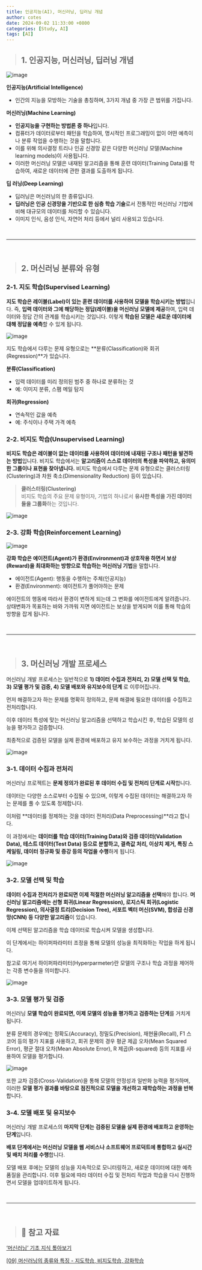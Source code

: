 ```yaml
---
title: 인공지능(AI), 머신러닝, 딥러닝 개념
author: cotes
date: 2024-09-02 11:33:00 +0800
categories: [Study, AI]
tags: [AI]
---
```


> ## 1. 인공지능, 머신러닝, 딥러닝 개념

![image](https://github.com/user-attachments/assets/061bac55-5e32-41da-b24b-57e961abb23e)

**인공지능(Artificial Intelligence)**

- 인간의 지능을 모방하는 기술을 총칭하며, 3가지 개념 중 가장 큰 범위를 가집니다.

**머신러닝(Machine Learning)**

- **인공지능을 구현하는 방법론 중 하나**입니다.
- 컴퓨터가 데이터로부터 패턴을 학습하여, 명시적인 프로그래밍이 없이 어떤 예측이나 분류 작업을 수행하는 것을 말합니다.
- 이를 위해 의사결정 트리나 인공 신경망 같은 다양한 머신러닝 모델(Machine learning models)이 사용됩니다.
- 이러한 머신러닝 모델은 내재된 알고리즘을 통해 훈련 데이터(Training Data)를 학습하여, 새로운 데이터에 관한 결과를 도출하게 됩니다.

**딥 러닝(Deep Learning)**

- 딥러닝은 머신러닝의 한 종류입니다.
- **딥러닝은 인공 신경망을 기반으로 한 심층 학습 기술**로서 전통적인 머신러닝 기법에 비해 대규모의 데이터를 처리할 수 있습니다.
- 이미지 인식, 음성 인식, 자연어 처리 등에서 널리 사용되고 있습니다.

<br/>

---

<br/>

> ## 2. 머신러닝 분류와 유형

### 2-1. 지도 학습(Supervised Learning)

**지도 학습은 레이블(Label)이 있는 훈련 데이터를 사용하여 모델을 학습시키는 방법**입니다. 즉, **입력 데이터와 그에 해당하는 정답(레이블)을 머신러닝 모델에 제공**하여, 입력 데이터와 정답 간의 관계를 학습시키는 것입니다. 이렇게 **학습된 모델은 새로운 데이터에 대해 정답을 예측**할 수 있게 됩니다.

![image](https://github.com/user-attachments/assets/fdd54eaf-b818-42ca-9da3-0f5b2e4cfd09)

지도 학습에서 다루는 문제 유형으로는 **분류(Classification)와 회귀(Regression)**가 있습니다.

**분류(Classification)**

- 입력 데이터를 미리 정의된 범주 중 하나로 분류하는 것
- 예: 이미지 분류, 스팸 메일 탐지

**회귀(Regression)**

- 연속적인 값을 예측
- 예: 주식이나 주택 가격 예측

### 2-2. 비지도 학습(Unsupervised Learning)

**비지도 학습은 레이블이 없는 데이터를 사용하여 데이터에 내재된 구조나 패턴을 발견하는 방법**입니다. 비지도 학습에서는 **알고리즘이 스스로 데이터의 특성을 파악하고, 유의미한 그룹이나 표현을 찾아냅니다.** 비지도 학습에서 다루는 문제 유형으로는 클러스터링(Clustering)과 차원 축소(Dimensionality Reduction) 등이 있습니다.

> **클러스터링(Clustering)**<br/>
> 비지도 학습의 주요 문제 유형이자, 기법의 하나로서 **유사한 특성을 가진 데이터들을 그룹화**하는 것입니다.

![image](https://github.com/user-attachments/assets/2e7f960b-de90-4b60-8152-105a4ec0de9c)

### 2-3. 강화 학습(Reinforcement Learning)

![image](https://github.com/user-attachments/assets/2109d2c2-58cd-4377-ae39-b6f291cea66f)

**강화 학습은 에이전트(Agent)가 환경(Environment)과 상호작용 하면서 보상(Reward)을 최대화하는 방향으로 학습하는 머신러닝 기법**을 말합니다.

- 에이전트(Agent): 행동을 수행하는 주체(인공지능)
- 환경(Environment): 에이전트가 풀어야하는 문제

에이전트의 행동에 따라서 환경이 변하게 되는데 그 변화를 에이전트에게 알려줍니다. 상태변화가 목표하는 바와 가까워 지면 에이전트는 보상을 받게되며 이를 통해 학습의 방향을 잡게 됩니다.

<br/>

---

<br/>

> ## 3. 머신러닝 개발 프로세스

머신러닝 개발 프로세스는 일반적으로 **1) 데이터 수집과 전처리, 2) 모델 선택 및 학습, 3) 모델 평가 및 검증, 4) 모델 배포와 유지보수의 단계** 로 이루어집니다.

먼저 해결하고자 하는 문제를 명확히 정의하고, 문제 해결에 필요한 데이터를 수집하고 전처리합니다.

이후 데이터 특성에 맞는 머신러닝 알고리즘을 선택하고 학습시킨 후, 학습된 모델의 성능을 평가하고 검증합니다.

최종적으로 검증된 모델을 실제 환경에 배포하고 유지 보수하는 과정을 거치게 됩니다.

![image](https://github.com/user-attachments/assets/e2c14b47-0aab-453f-9ac2-7d0413cff796)

### 3-1. 데이터 수집과 전처리

머신러닝 프로젝트는 **문제 정의가 완료된 후 데이터 수집 및 전처리 단계로 시작**합니다.

데이터는 다양한 소스로부터 수집될 수 있으며, 이렇게 수집된 데이터는 해결하고자 하는 문제를 풀 수 있도록 정제합니다.

이처럼 **데이터를 정제하는 것을 데이터 전처리(Data Preprocessing)**라고 합니다.

이 과정에서는 **데이터를 학습 데이터(Training Data)와 검증 데이터(Validation Data), 테스트 데이터(Test Data) 등으로 분할하고, 결측값 처리, 이상치 제거, 특징 스케일링, 데이터 정규화 및 증강 등의 작업을 수행**하게 됩니다.

![image](https://github.com/user-attachments/assets/ac1b4463-e997-490a-ae81-eaa593026970)

### 3-2. 모델 선택 및 학습

**데이터 수집과 전처리가 완료되면 이제 적절한 머신러닝 알고리즘을 선택**해야 합니다. **머신러닝 알고리즘에는 선형 회귀(Linear Regression), 로지스틱 회귀(Logistic Regression), 의사결정 트리(Decision Tree), 서포트 벡터 머신(SVM), 합성곱 신경망(CNN) 등 다양한 알고리즘**이 있습니다.

이제 선택된 알고리즘을 학습 데이터로 학습시켜 모델을 생성합니다.

이 단계에서는 하이퍼파라미터 조정을 통해 모델의 성능을 최적화하는 작업을 하게 됩니다.

참고로 여기서 하이퍼파라미터(Hyperparmeter)란 모델의 구조나 학습 과정을 제어하는 각종 변수들을 의미합니다.

![image](https://github.com/user-attachments/assets/d669249c-f0d6-4d32-b1c3-0aecb9ff1305)

### 3-3. 모델 평가 및 검증

머신러닝 **모델 학습이 완료되면, 이제 모델의 성능을 평가하고 검증하는 단계**를 거치게 됩니다.

분류 문제의 경우에는 정확도(Accuracy), 정밀도(Precision), 재현율(Recall), F1 스코어 등의 평가 지표를 사용하고, 회귀 문제의 경우 평균 제곱 오차(Mean Squared Error), 평균 절대 오차(Mean Absolute Error), R 제곱(R-squared) 등의 지표를 사용하여 모델을 평가합니다.

![image](https://github.com/user-attachments/assets/0b799a12-2b82-4ccb-82a7-d351cfb9b649)

또한 교차 검증(Cross-Validation)을 통해 모델의 안정성과 일반화 능력을 평가하며, 이러한 **모델 평가 결과를 바탕으로 점진적으로 모델을 개선하고 재학습하는 과정을 반복**합니다.

### 3-4. 모델 배포 및 유지보수

머신러닝 개발 프로세스의 **마지막 단계는 검증된 모델을 실제 환경에 배포하고 운영하는 단계**입니다.

**배포 단계에서는 머신러닝 모델을 웹 서비스나 소프트웨어 프로덕트에 통합하고 실시간 및 배치 처리를 수행**합니다.

모델 배포 후에는 모델의 성능을 지속적으로 모니터링하고, 새로운 데이터에 대한 예측 품질을 관리합니다. 이후 필요에 따라 데이터 수집 및 전처리 작업과 학습을 다시 진행하면서 모델을 업데이트하게 됩니다.

<br/>

---

<br/>

> ## 📑 참고 자료

[‘머신러닝’ 기초 지식 톺아보기](https://yozm.wishket.com/magazine/detail/2611/)

[[09] 머신러닝의 종류와 특징 - 지도학습, 비지도학습, 강화학습](https://www.youtube.com/watch?v=qJoqYKdDwKI)
